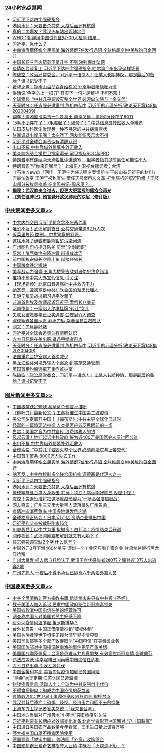 <div class="catlist">
<h3>24小时热点禁闻</h3>
<ul>
<li><a href="https://github.com/fqnews/bnews/blob/master/topimagenews/20200409/1309403.md">习近平下达四字强硬指令</a></li>
<li><a href="https://github.com/fqnews/bnews/blob/master/topimagenews/20200409/1309322.md">港风水师：天要击杀共党 大疫后面还有核爆</a></li>
<li><a href="https://github.com/fqnews/bnews/blob/master/cnnews/20200409/1309314.md">真的二次爆发？武汉火车站出现随地倒</a></li>
<li><a href="https://github.com/fqnews/bnews/blob/master/worldnews/20200409/1309333.md">WHO：朝鲜用中国试剂盒对709人检测 结果…</a></li>
<li><a href="https://github.com/fqnews/bnews/blob/master/ssgc/20200409/1309530.md">习近平，急什么？</a></li>
<li><a href="https://github.com/fqnews/bnews/blob/master/topimagenews/20200409/1309572.md">中南海隐瞒坏帐全民买单 海外债翻7倍发行遇阻 全球格局变!中美脱钩日企回迁</a></li>
<li><a href="https://github.com/fqnews/bnews/blob/master/cnnews/20200410/1309700.md">中国长征三号火箭载卫星升空 不到50秒爆炸坠落</a></li>
<li><a href="https://github.com/fqnews/bnews/blob/master/cbnews/20200409/1309391.md">疫情凶险谈复工 习近平下达四字强硬指令 哈尔滨广州出现这样场景</a></li>
<li><a href="https://github.com/fqnews/bnews/blob/master/cbnews/20200410/1309705.md">陈破空：政治局常委会，习近平一语惊人！让某人长期神隐，那是最后的备胎？谭书记受不了 </a></li>
<li><a href="https://github.com/fqnews/bnews/blob/master/cbnews/20200409/1309297.md">希望之声：钟南山自动变身维稳派 北京学者曝隐秘内情</a></li>
<li><a href="https://github.com/fqnews/bnews/blob/master/funmedia/20200410/1309724.md">俗话说“色字头上一把刀” 其实下一句才是精华 不可不知！</a></li>
<li><a href="https://github.com/fqnews/bnews/blob/master/topimagenews/20200410/1309606.md">全球索偿: “中共几乎要毁灭整个世界 必须向法院与上帝交代”</a></li>
<li><a href="https://github.com/fqnews/bnews/blob/master/cbnews/20200410/1309753.md">天亮时分：任志强必遭重判,危机四伏中,习近平的心理分析(政论天下第148集 20200409) </a></li>
<li><a href="https://github.com/fqnews/bnews/blob/master/yule/20200410/1309644.md">翻车！李湘直播卖货一件没卖出 商家哭诉：请她5分钟花了80万</a></li>
<li><a href="https://github.com/fqnews/bnews/blob/master/cbnews/20200409/1309300.md">“5毛不复存在了！7毛崛起了！涨价了！” 中共信息员转贴收入单曝光</a></li>
<li><a href="https://github.com/fqnews/bnews/blob/master/cnnews/20200409/1309350.md">法国皮肤科医生发现另一种不寻常的中共病毒症状</a></li>
<li><a href="https://github.com/fqnews/bnews/blob/master/yule/20200410/1309590.md">张嘉译退出娱乐圈？太突然了 网友纷纷表示舍不得</a></li>
<li><a href="https://github.com/fqnews/bnews/blob/master/cbnews/20200410/1309814.md">习近平对全球会追责似有清醒认识</a></li>
<li><a href="https://github.com/fqnews/bnews/blob/master/topimagenews/20200410/1309616.md">出口不振 中共靠借外债填补外汇收入</a></li>
<li><a href="https://github.com/fqnews/bnews/blob/master/cnnews/20200410/1309733.md">美众院冻结金援世卫提案曝光 罕见提及ROC与PRC</a></li>
<li><a href="https://github.com/fqnews/bnews/blob/master/headline/20200409/1309426.md">特朗普罕有连续两天点名批评谭德塞　  但学者指其提前离任可能性不大</a></li>
<li><a href="https://github.com/fqnews/bnews/blob/master/worldnews/usa/20200409/1309501.md">特朗普询问“你来自哪里？” 上海东方卫视台籍记者：台湾</a></li>
<li><a href="https://github.com/fqnews/bnews/blob/master/bannedvideo/20200410/1309634.md">《石涛.News》「网传：王沪宁为任志强专案组组长 王岐山有习近平的材料」习最怕政变 王沪宁被称康生 借任志强案再次文革-打倒腐朽的资产阶级「王岐山部分被故意掩盖 突出周书记-周永康？」 </a></li>
<li><b><a href="https://github.com/fqnews/bnews/blob/master/comments/20200211/1275071.md" target="_blank">揭秘：武汉肺炎会过去，但更大更猛烈的瘟疫会再来</a></b></li>
<li><b><a href="https://github.com/fqnews/bnews/blob/master/comments/20200207/1272816.md" target="_blank">《刘伯温碑记》预言避开武汉肺炎的妙招（修订版）</a></b></li>
</ul>
</div>

<div class="catlist">
<h3><a href="https://github.com/fqnews/bnews/blob/master/cbnews/" target="_blank">中共禁闻</a><span><a href="https://github.com/fqnews/bnews/blob/master/cbnews/" target="_blank" rel="nofollow">更多文章>></a></span></h3>
<ul>
<li><a href="https://github.com/fqnews/bnews/blob/master/cbnews/20200410/1309983.md" target="_blank">中共内外交困 习近平仍念念不忘两件事</a></li>
<li><a href="https://github.com/fqnews/bnews/blob/master/cbnews/20200410/1309982.md" target="_blank">唯恐不及！武汉解封首日 公共交通量逾62万人次</a></li>
<li><a href="https://github.com/fqnews/bnews/blob/master/cbnews/20200410/1309969.md" target="_blank">饭菜里放药 酷刑… 中共警察的罪恶…</a></li>
<li><a href="https://github.com/fqnews/bnews/blob/master/cbnews/20200410/1309964.md" target="_blank">这啥水呀？伊春市鹿鸣钼矿污染河流</a></li>
<li><a href="https://github.com/fqnews/bnews/blob/master/cbnews/20200410/1309962.md" target="_blank">广州网约司机提升防护 车里“全副武装”</a></li>
<li><a href="https://github.com/fqnews/bnews/blob/master/cbnews/20200410/1309961.md" target="_blank">反常！陕西商洛突降冰雹 街道成冰河</a></li>
<li><a href="https://github.com/fqnews/bnews/blob/master/cbnews/20200410/1309955.md" target="_blank">前中国核安局长空降山东 料接任省长</a></li>
<li><a href="https://github.com/fqnews/bnews/blob/master/cbnews/20200410/1309944.md" target="_blank">中国粮食铁定短缺</a></li>
<li><a href="https://github.com/fqnews/bnews/blob/master/cbnews/20200410/1309943.md" target="_blank">美军战斗力强盛 五角大楼警告敌对者勿犯致命错误</a></li>
<li><a href="https://github.com/fqnews/bnews/blob/master/cbnews/20200410/1309942.md" target="_blank">推特不删中共大外宣假信息 引关注</a></li>
<li><a href="https://github.com/fqnews/bnews/blob/master/cbnews/20200410/1309934.md" target="_blank">【现场视频】北京口音男痛批中共救济不力</a></li>
<li><a href="https://github.com/fqnews/bnews/blob/master/cbnews/20200410/1309928.md" target="_blank">纳瓦罗：谭德塞是中共在联合国的殖民代理人</a></li>
<li><a href="https://github.com/fqnews/bnews/blob/master/cbnews/20200410/1309913.md" target="_blank">王沪宁和栗战书把习近平吹晕了</a></li>
<li><a href="https://github.com/fqnews/bnews/blob/master/cbnews/20200410/1309912.md" target="_blank">非洲首例埃及律师起诉习近平 索偿10兆美元</a></li>
<li><a href="https://github.com/fqnews/bnews/blob/master/cbnews/20200410/1309904.md" target="_blank">河南惨剧：一家陷入绝境挂牌“转让”女儿</a></li>
<li><a href="https://github.com/fqnews/bnews/blob/master/cbnews/20200410/1309865.md" target="_blank">失联女孩陈春华已证实遇害 公安局介入调查</a></li>
<li><a href="https://github.com/fqnews/bnews/blob/master/cbnews/20200410/1309845.md" target="_blank">谭德塞遭各国斥责 非洲力挺 华春莹抢当啦啦队</a></li>
<li><a href="https://github.com/fqnews/bnews/blob/master/cbnews/20200410/1309769.md" target="_blank">网文：岁月静好婊</a></li>
<li><a href="https://github.com/fqnews/bnews/blob/master/cbnews/20200410/1309814.md" target="_blank">习近平对全球会追责似有清醒认识</a></li>
<li><a href="https://github.com/fqnews/bnews/blob/master/cbnews/20200410/1309772.md" target="_blank">方方日记将在美出版 遭遇甩锅者群攻</a></li>
<li><a href="https://github.com/fqnews/bnews/blob/master/cbnews/20200410/1309753.md" target="_blank">天亮时分：任志强必遭重判,危机四伏中,习近平的心理分析(政论天下第148集 20200409)</a></li>
<li><a href="https://github.com/fqnews/bnews/blob/master/cbnews/20200410/1309736.md" target="_blank">法国重症监护室病人首次减少</a></li>
<li><a href="https://github.com/fqnews/bnews/blob/master/cbnews/20200410/1309729.md" target="_blank">黑龙江绥芬河境外输入个案急增 实施交通管制</a></li>
<li><a href="https://github.com/fqnews/bnews/blob/master/cbnews/20200410/1309714.md" target="_blank">英国首相约翰逊离开重症监护室</a></li>
<li><a href="https://github.com/fqnews/bnews/blob/master/cbnews/20200410/1309705.md" target="_blank">陈破空：政治局常委会，习近平一语惊人！让某人长期神隐，那是最后的备胎？谭书记受不了</a></li>

</ul>
</div>
<div class="catlist">
<h3><a href="https://github.com/fqnews/bnews/blob/master/topimagenews/" target="_blank">图片新闻</a><span><a href="https://github.com/fqnews/bnews/blob/master/topimagenews/" target="_blank" rel="nofollow">更多文章>></a></span></h3>
<ul>
<li><a href="https://github.com/fqnews/bnews/blob/master/topimagenews/20200410/1309960.md" target="_blank">中国粮食铁定短缺 希望这个预言不准吧</a></li>
<li><a href="https://github.com/fqnews/bnews/blob/master/topimagenews/20200410/1309959.md" target="_blank">《柳叶刀》最新论文:复工潮将催生中国第二波疫情</a></li>
<li><a href="https://github.com/fqnews/bnews/blob/master/topimagenews/20200410/1309958.md" target="_blank">美公司注定离开中国！《福布斯》:中共主导全球化已过时</a></li>
<li><a href="https://github.com/fqnews/bnews/blob/master/topimagenews/20200410/1309957.md" target="_blank">怪诞的一幕惊现法拉盛 人类是否应该反思眼前的一切</a></li>
<li><a href="https://github.com/fqnews/bnews/blob/master/topimagenews/20200410/1309911.md" target="_blank">白宫：美国之音为中共宣传 浪费纳税人的钱</a></li>
<li><a href="https://github.com/fqnews/bnews/blob/master/topimagenews/20200410/1309827.md" target="_blank">风起云涌！她们起诉中共政府 誓为近400万美国医护人员讨回公道</a></li>
<li><a href="https://github.com/fqnews/bnews/blob/master/topimagenews/20200410/1309616.md" target="_blank">出口不振 中共靠借外债填补外汇收入</a></li>
<li><a href="https://github.com/fqnews/bnews/blob/master/topimagenews/20200410/1309606.md" target="_blank">全球索偿: “中共几乎要毁灭整个世界 必须向法院与上帝交代”</a></li>
<li><a href="https://github.com/fqnews/bnews/blob/master/topimagenews/20200409/1309575.md" target="_blank">中国首季萧条 8000万人失去工作</a></li>
<li><a href="https://github.com/fqnews/bnews/blob/master/topimagenews/20200409/1309572.md" target="_blank">中南海隐瞒坏帐全民买单 海外债翻7倍发行遇阻 全球格局变!中美脱钩日企回迁</a></li>
<li><a href="https://github.com/fqnews/bnews/blob/master/topimagenews/20200409/1309540.md" target="_blank">纳瓦罗：中共欲控制多个联合国机构 谭德塞是代理人之一</a></li>
<li><a href="https://github.com/fqnews/bnews/blob/master/topimagenews/20200409/1309403.md" target="_blank">习近平下达四字强硬指令</a></li>
<li><a href="https://github.com/fqnews/bnews/blob/master/topimagenews/20200409/1309322.md" target="_blank">港风水师：天要击杀共党 大疫后面还有核爆</a></li>
<li><a href="https://github.com/fqnews/bnews/blob/master/topimagenews/20200409/1309255.md" target="_blank">谭德塞怒批台湾人身攻击 宅神：狗屁！骂你刚好而已 委屈个屁！</a></li>
<li><a href="https://github.com/fqnews/bnews/blob/master/topimagenews/20200409/1309239.md" target="_blank">震惊！美退役准将把这场瘟疫形容为“一场高强度超限战”</a></li>
<li><a href="https://github.com/fqnews/bnews/blob/master/topimagenews/20200409/1309227.md" target="_blank">网友直击：广州三元里大量黑人流落街头广州告急！</a></li>
<li><a href="https://github.com/fqnews/bnews/blob/master/topimagenews/20200409/1309157.md" target="_blank">疫情冲击消费急冻 中国多地爆发倒店潮</a></li>
<li><a href="https://github.com/fqnews/bnews/blob/master/topimagenews/20200409/1309155.md" target="_blank">全球格局正转变！日本斥171亿 资助企业撤出中国</a></li>
<li><a href="https://github.com/fqnews/bnews/blob/master/topimagenews/20200409/1309154.md" target="_blank">习近平的父亲被栽赃陷害16年</a></li>
<li><a href="https://github.com/fqnews/bnews/blob/master/topimagenews/20200409/1308959.md" target="_blank">川普轰世卫以中共为重 拟撤资！白邦瑞：疫情结束后开铡</a></li>
<li><a href="https://github.com/fqnews/bnews/blob/master/topimagenews/20200408/1308933.md" target="_blank">网传视频：武汉刚刚宣布解封就又有人躺下了</a></li>
<li><a href="https://github.com/fqnews/bnews/blob/master/topimagenews/20200408/1308880.md" target="_blank">任志强被调查缺2个字 什么信号？</a></li>
<li><a href="https://github.com/fqnews/bnews/blob/master/topimagenews/20200408/1308833.md" target="_blank">中国外汇3月下滑460亿美元 深圳一个工业区只剩几家企业 甘肃挤兑银行黑龙江抢粮</a></li>
<li><a href="https://github.com/fqnews/bnews/blob/master/topimagenews/20200408/1308761.md" target="_blank">广州大爆发 抓人后自打脸认了 武汉无症状感染者200万？解封近10万人出逃奔2地</a></li>
<li><a href="https://github.com/fqnews/bnews/blob/master/topimagenews/20200408/1308663.md" target="_blank">广州先抓人 一夜后不得不承认已隔离六千余名外籍人员</a></li>

</ul>
</div>
<div class="catlist">
<h3><a href="https://github.com/fqnews/bnews/blob/master/headline/" target="_blank">中国要闻</a><span><a href="https://github.com/fqnews/bnews/blob/master/headline/" target="_blank" rel="nofollow">更多文章>></a></span></h3>
<ul>
<li><a href="https://github.com/fqnews/bnews/blob/master/headline/20200410/1309834.md" target="_blank">中共全面清缴非官方宗教书籍 信徒忧未来只有中共版《圣经》</a></li>
<li><a href="https://github.com/fqnews/bnews/blob/master/headline/20200410/1309825.md" target="_blank">数千美国人加入诉讼 要求中国政府赔偿新冠病毒损失</a></li>
<li><a href="https://github.com/fqnews/bnews/blob/master/headline/20200410/1309781.md" target="_blank">美国拟取消中国电信在美的经营许可</a></li>
<li><a href="https://github.com/fqnews/bnews/blob/master/headline/20200410/1309780.md" target="_blank">调查称中国人对美国式民主好感下降</a></li>
<li><a href="https://github.com/fqnews/bnews/blob/master/headline/20200410/1309755.md" target="_blank">绥芬河疫情风波乍起  俄罗斯排华？</a></li>
<li><a href="https://github.com/fqnews/bnews/blob/master/headline/20200410/1309735.md" target="_blank">台外长警告：中国正借疫情推销&#8221;威权体制&#8221;</a></li>
<li><a href="https://github.com/fqnews/bnews/blob/master/headline/20200410/1309702.md" target="_blank">美国务院批评世卫组织无视台湾早期疫情预警</a></li>
<li><a href="https://github.com/fqnews/bnews/blob/master/headline/20200410/1309701.md" target="_blank">美国司法部等多个部门敦促取消“中国电信”在美经营业务</a></li>
<li><a href="https://github.com/fqnews/bnews/blob/master/headline/20200410/1309687.md" target="_blank">美国国防部对中国撞沉越南渔船事件表示严重关切</a></li>
<li><a href="https://github.com/fqnews/bnews/blob/master/headline/20200410/1309686.md" target="_blank">美国国务卿蓬佩奥：台湾是患难与共的真朋友 有效管控新冠疫情 全球典范</a></li>
<li><a href="https://github.com/fqnews/bnews/blob/master/headline/20200410/1309685.md" target="_blank">违法成本低 瑞幸咖啡丑闻再曝中概股信任危机</a></li>
<li><a href="https://github.com/fqnews/bnews/blob/master/headline/20200410/1309684.md" target="_blank">方方日记出海 引发左派讨伐</a></li>
<li><a href="https://github.com/fqnews/bnews/blob/master/headline/20200410/1309683.md" target="_blank">中国金援利率高    美智库忧疫情加剧债务国风险</a></li>
<li><a href="https://github.com/fqnews/bnews/blob/master/headline/20200410/1309682.md" target="_blank">“两会”尚无定期    江苏访民已遭监控</a></li>
<li><a href="https://github.com/fqnews/bnews/blob/master/headline/20200410/1309681.md" target="_blank">封锁疫情信息     活动人士：全球为中共专制付出代价</a></li>
<li><a href="https://github.com/fqnews/bnews/blob/master/headline/20200410/1309669.md" target="_blank">不得食用狗肉：狗成为中国疫情的获益者</a></li>
<li><a href="https://github.com/fqnews/bnews/blob/master/headline/20200410/1309624.md" target="_blank">疫情政治化: 世卫总干事谭德塞反驳特朗普  指控台湾</a></li>
<li><a href="https://github.com/fqnews/bnews/blob/master/headline/20200410/1309621.md" target="_blank">武汉封城后遗症：恐惧、歧视、经济压力和回不去的惆怅</a></li>
<li><a href="https://github.com/fqnews/bnews/blob/master/headline/20200410/1309620.md" target="_blank">上海东方卫视记者答美总统：「我来自台湾」</a></li>
<li><a href="https://github.com/fqnews/bnews/blob/master/headline/20200409/1309583.md" target="_blank">中国地方当局对广州等地“小非洲”突击检疫引关注</a></li>
<li><a href="https://github.com/fqnews/bnews/blob/master/headline/20200409/1309577.md" target="_blank">习近平称要有长期应对外部变化准备 北京学者形容中国面对 “八十国联军”</a></li>
<li><a href="https://github.com/fqnews/bnews/blob/master/headline/20200409/1309566.md" target="_blank">中国进口美国农产品数量今年看涨，玉米进口量上调百万吨</a></li>
<li><a href="https://github.com/fqnews/bnews/blob/master/headline/20200409/1309565.md" target="_blank">芬兰指中国口罩不适宜医院使用</a></li>
<li><a href="https://github.com/fqnews/bnews/blob/master/headline/20200409/1309543.md" target="_blank">德国领跑「脱钩中国」    修法阻「外资」收购德企</a></li>
<li><a href="https://github.com/fqnews/bnews/blob/master/headline/20200409/1309542.md" target="_blank">中国影视霸王爱奇艺被指夸大业绩      中概股「火烧连环船」？</a></li>

</ul>
</div>